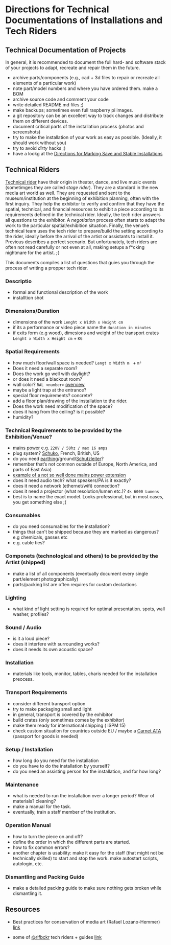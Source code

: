 # Directions for Technical Documentations of Installations and Tech Riders

## Technical Documentation of Projects

In general, it is recommended to document the full hard- and software stack of your projects to adapt, recreate and repair them in the future.

- archive parts/components (e.g., cad + 3d files to repair or recreate all elements of a particular work)
- note part/model numbers and where you have ordered them. make a BOM
- archive source code and comment your code
- write detailed README.md files ;)
- make backups; sometimes even full raspberry pi images.
- a git repository can be an excellent way to track changes and distribute them on different devices.
- document critical parts of the installation process (photos and screenshots)
- try to make the installation of your work as easy as possible. (Ideally, it should work without you)
- try to avoid *dirty* hacks ;)
- have a lookg at the [Directions for Marking Save and Stable Installations](Directions_for_Marking_Save_and_Stable_Installations.md)

## Technical Riders

[Technical rider](https://en.wikipedia.org/wiki/Rider_(theater)#Technical_rider) have their origin in theater, dance, and live music events (sometimges they are called *stage rider*). They are a standard in the new media art world as well. They are requested and sent to the museum/institution at the beginning of exhibition planning, often with the first inquiry. They help the exhibitor to verify and confirm that they have the spatial, technical, and financial resources to exhibit a piece according to its requirements defined in the technical rider. Ideally, the tech rider answers all questions to the exhibitor. A *negotiation* process often starts to adapt the work to the particular spatial/exhibition situation. Finally, the venue’s technical team uses the tech rider to prepare/build the setting according to the rider, ideally before the arrival of the artist or assistants to install it. Previous describes a perfect scenario. But unfortunately, tech riders are often not read carefully or not even at all, making setups a f*cking nightmare for the artist. ;(

This documents compiles a list of questions that guies you through the process of writing a propper tech rider.

### Descriptio
- formal and functional description of the work
- installtion shot

### Dimensions/Duration
- dimensions of the work `Lenght x Width x Height cm`
- if its a performance or video piece name the `duration in minutes`
- if exits form (e.g wood), dimesions and weight of the transport crates `Lenght x Width x Height cm` + `KG`

### Spatial Requirements
- how much floor/wall space is needed? `Lengt x Width m ` + `m²` 
- Does it need a separate room? 
- Does the work go well with daylight?
- or does it need a blackout room?
- wall color? `RAL <number>` [overview](https://www.ral-farben.de/en/all-ral-colours)
- maybe a light trap at the entrance?
- special floor requirements? concrete?
- add a floor plan/drawing of the installation to the rider.
- Does the work need modification of the space?
- does it hang from the ceiling? is it possible?
- humidity?


### Technical Requirements to be provided by the Exhibition/Venue?
- [mains power](https://en.wikipedia.org/wiki/Mains_electricity) e.g. `220V / 50hz / max 16 amps`
- plug system? [Schuko](https://en.wikipedia.org/wiki/Schuko), French, British, US
- do you need [earthing](https://en.m.wikipedia.org/wiki/Earthing_system)/ground/[Schutzleiter](https://de.wikipedia.org/wiki/Schutzleiter)?
- remember that’s not common outside of Europe, North America, and parts of East Asia)
- [example of a not so well done mains power extension](https://photos.app.goo.gl/xEAfmE82VwtSfs2R7)
- does it need audio tech? what speakers/PA is it exactly?
- does it need a network (ethernet/wifi) connection?
- does it need a projector (what resolution/lumen etc.)? `4k 6000 Lumens`
- best is to name the exact model. Looks professional, but in most cases, you get something else ;(

### Consumables
- do you need consumables for the installation?
- things that can't be shipped because they are marked as dangerous? e.g chemicals, gasses etc
- e.g. cable ties?

### Componets (technological and others) to be provided by the Artist (shipped)
- make a list of all components (eventually document every single part/element photographically)
- parts/packing list are often requires for custom declartions 

### Lighting
- what kind of light setting is required for optimal presentation. spots, wall washer, profiles?

### Sound / Audio
- is it a loud piece?
- does it interfere with surrounding works?
- does it needs its own acoustic space?

### Installation
- materials like tools, monitor, tables, charis needed for the installation preocess.

### Transport Requirements
- consider different transport option
- try to make packaging small and light
- in general, transport is covered by the exhibitor
- build crates (only sometimes comes by the exhibitor)
- make them ready for international shipping ( ISPM 15)
- check custom situation for countries outside EU / maybe a [Carnet ATA](https://en.wikipedia.org/wiki/ATA_Carnet) (passport for goods is needed)


### Setup / Installation
- how long do you need for the installation
- do you have to do the installation by yourself?
- do you need an assisting person for the installation, and for how long?


### Maintenance
- what is needed to run the installation over a longer period? Wear of materials? cleaning?
- make a manual for the task.
- eventually, train a staff member of the institution.

### Operation Manual
- how to turn the piece on and off?
- define the order in which the different parts are started.
- how to fix common errors?
- another chapter is usability: make it easy for the staff (that might not be technically skilled) to start and stop the work. make autostart scripts, autologin, etc.


### Dismantling and Packing Guide
- make a detailed packing guide to make sure nothing gets broken while dismantling it.


## Resources

- Best practices for conservation of media art (Rafael Lozano-Hemmer)
[link](https://github.com/antimodular/Best-practices-for-conservation-of-media-art)

- some of [@rlfbckr](https://github.com/rlfbckr/) tech riders + guides
[link](https://drive.google.com/drive/folders/180cgY8QufPIBlDxNgju6u0dyK-2E21Qy?usp=sharing)
